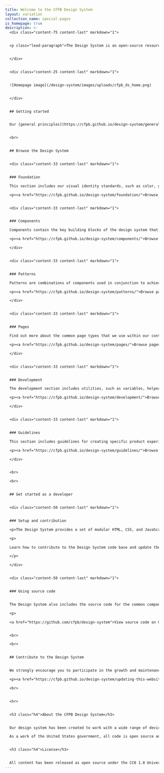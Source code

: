 ```yaml
---
title: Welcome to the CFPB Design System
layout: variation
collection_name: special-pages
is_homepage: true
description: >-
  <div class="content-75 content-last" markdown="1">


  <p class="lead-paragraph">The Design System is an open-source resource for teams at the Consumer Financial Protection Bureau (CFPB). It's intended to help teams produce consistent, effective, and accessible products for the American public.</p>


  </div>


  <div class="content-25 content-last" markdown="1">


  ![Homepage image](/design-system/images/uploads/cfpb_ds_home.png)


  </div>


  ## Getting started


  Our [general principles](https://cfpb.github.io/design-system/general-principles) form the strategic underpinnings for the CFPB’s design and development standards. Our [accessibility principles](https://cfpb.github.io/design-system/guidelines/accessibility-principles) lay the foundation for ensuring that our web content is available for all users.


  <br>


  ## Browse the Design System


  <div class="content-33 content-last" markdown="1">


  ### Foundation

  This section includes our visual identity standards, such as color, grid, and typography. It forms the foundation for the CFPB’s website and external-facing materials.

  <p><a href="https://cfpb.github.io/design-system/foundation/">Browse foundation</a></p></div>


  <div class="content-33 content-last" markdown="1">


  ### Components

  Components contain the key building blocks of the design system that, when combined, can be used to create a website. Examples of components include buttons, text inputs, tables, and alerts.

  <p><a href="https://cfpb.github.io/design-system/components/">Browse components</a></p>

  </div>


  <div class="content-33 content-last" markdown="1">


  ### Patterns

  Patterns are combinations of components used in conjunction to achieve a goal. Interaction patterns are best practice design solutions to common user tasks. Layout patterns are used by designers to organize content into clear, accessible web pages.

  <p><a href="https://cfpb.github.io/design-system/patterns/">Browse patterns</a></p>

  </div>


  <div class="content-33 content-last" markdown="1">


  ### Pages

  Find out more about the common page types that we use within our content management system, which are documented for easy reference.

  <p><a href="https://cfpb.github.io/design-system/pages/">Browse pages</a></p>

  </div>


  <div class="content-33 content-last" markdown="1">


  ### Development

  The development section includes utilities, such as variables, helper classes, and mixins, and layout options, such as blocks.

  <p><a href="https://cfpb.github.io/design-system/development/">Browse development</a></p>

  </div>


  <div class="content-33 content-last" markdown="1">


  ### Guidelines

  This section includes guidelines for creating specific product experiences not covered in other sections.

  <p><a href="https://cfpb.github.io/design-system/guidelines/">Browse guidelines</a></p>

  </div>


  <br>

  <br>


  ## Get started as a developer


  <div class="content-50 content-last" markdown="1">


  ### Setup and contribution

  <p>The Design System provides a set of modular HTML, CSS, and JavaScript patterns that can be integrated into your project. <a href="https://cfpb.github.io/design-system/development/integrating-the-design-system-into-your-project">Integrate the Design System into your project</a>.</p>

  <p>

  Learn how to contribute to the Design System code base and update the documentation.  <a href="https://github.com/cfpb/design-system/blob/main/CONTRIBUTING.md">Get started</a>.

  </p>

  </div>


  <div class="content-50 content-last" markdown="1">


  ### Using source code


  The Design System also includes the source code for the common components that power the design of [consumerfinance.gov](https://www.consumerfinance.gov).

  <p>

  <a href="https://github.com/cfpb/design-system">View source code on GitHub</a></p></div>


  <br>

  <br>


  ## Contribute to the Design System


  We strongly encourage you to participate in the growth and maintenance of the Design System. To make contribution easier, the Design System is built on a tool called Decap CMS, which allows for editing of pages in a web browser, without needing to use git or other command-line tools.

  <p><a href="https://cfpb.github.io/design-system/updating-this-website/">View instructions for contributing to the Design System</a></p>

  <br>


  <hr>


  <h3 class="h4">About the CFPB Design System</h3>


  Our design system has been created to work with a wide range of devices and browsers. Following a modern, mobile first responsive approach, sites built with our Design System easily adapt to a wide range of screen sizes, all while carefully following accessibility best practices.

  As a work of the United States government, all code is open source and in the public domain. We encourage you to use this framework in your own projects and to contribute back.


  <h3 class="h4">License</h3>


  All content has been released as open source under the CC0 1.0 Universal Public Domain Dedication, and we’d love for other agencies, developers, or groups to adapt it for their own use.
---
```

